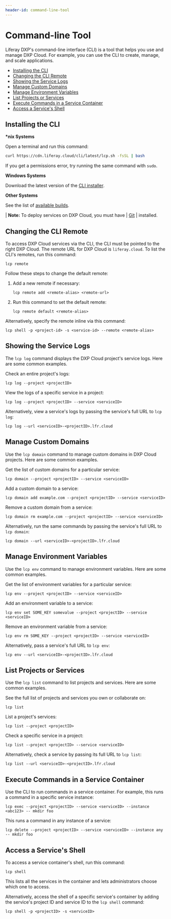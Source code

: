 ```yaml
---
header-id: command-line-tool
---
```


# Command-line Tool

Liferay DXP's command-line interface (CLI) is a tool that helps you use and 
manage DXP Cloud. For example, you can use the CLI to create, manage, and scale 
applications. 

-   [Installing the CLI](#installing-the-cli)
-   [Changing the CLI Remote](#changing-the-cli-remote)
-   [Showing the Service Logs](#showing-the-service-logs)
-   [Manage Custom Domains](#manage-custom-domains)
-   [Manage Environment Variables](#manage-environment-variables)
-   [List Projects or Services](#list-projects-or-services)
-   [Execute Commands in a Service Container](#execute-commands-in-a-service-container)
-   [Access a Service's Shell](#access-a-services-shell)

## Installing the CLI

**\*nix Systems**

Open a terminal and run this command: 

```bash
curl https://cdn.liferay.cloud/cli/latest/lcp.sh -fsSL | bash
```

If you get a permissions error, try running the same command with `sudo`. 

**Windows Systems**

Download the latest version of the 
[CLI installer](https://cdn.wedeploy.com/cli/latest/we-installer-windows-amd64.msi). 

**Other Systems**

See the list of 
[available builds](https://dl.equinox.io/wedeploy/we/stable). 

| **Note:** To deploy services on DXP Cloud, you must have 
| [Git](https://git-scm.com/) 
| installed. 

## Changing the CLI Remote

To access DXP Cloud services via the CLI, the CLI must be pointed to the right 
DXP Cloud. The remote URL for DXP Cloud is `liferay.cloud`. To list the CLI's 
remotes, run this command: 

```shell
lcp remote
```

Follow these steps to change the default remote: 

1.  Add a new remote if necessary: 

    ```shell
    lcp remote add <remote-alias> <remote-url>
    ```

2.  Run this command to set the default remote: 

    ```shell
    lcp remote default <remote-alias>
    ```

Alternatively, specify the remote inline via this command: 

```shell
lcp shell -p <project-id> -s <service-id> --remote <remote-alias>
```

## Showing the Service Logs

The `lcp log` command displays the DXP Cloud project's service logs. Here are 
some common examples. 

Check an entire project's logs: 

```shell
lcp log --project <projectID>
```

View the logs of a specific service in a project: 

```shell
lcp log --project <projectID> --service <serviceID>
```

Alternatively, view a service's logs by passing the service's full URL to 
`lcp log`: 

```shell
lcp log --url <serviceID>-<projectID>.lfr.cloud
```

## Manage Custom Domains

Use the `lcp domain` command to manage custom domains in DXP Cloud projects. 
Here are some common examples. 

Get the list of custom domains for a particular service: 

```shell
lcp domain --project <projectID> --service <serviceID>
```

Add a custom domain to a service: 

```shell
lcp domain add example.com --project <projectID> --service <serviceID>
```

Remove a custom domain from a service:

```shell
lcp domain rm example.com --project <projectID> --service <serviceID>
```

Alternatively, run the same commands by passing the service's full URL to 
`lcp domain`: 

```shell
lcp domain --url <serviceID>-<projectID>.lfr.cloud
```

## Manage Environment Variables

Use the `lcp env` command to manage environment variables. Here are some common 
examples. 

Get the list of environment variables for a particular service: 

```shell
lcp env --project <projectID> --service <serviceID>
```

Add an environment variable to a service: 

```shell
lcp env set SOME_KEY somevalue --project <projectID> --service <serviceID>
```

Remove an environment variable from a service: 

```shell
lcp env rm SOME_KEY --project <projectID> --service <serviceID>
```

Alternatively, pass a service's full URL to `lcp env`: 

```shell
lcp env --url <serviceID>-<projectID>.lfr.cloud
```

## List Projects or Services

Use the `lcp list` command to list projects and services. Here are some common 
examples. 

See the full list of projects and services you own or collaborate on: 

```shell
lcp list
```

List a project's services: 

```shell
lcp list --project <projectID>
```

Check a specific service in a project: 

```shell
lcp list --project <projectID> --service <serviceID>
```

Alternatively, check a service by passing its full URL to `lcp list`: 

```shell
lcp list --url <serviceID>-<projectID>.lfr.cloud
```

## Execute Commands in a Service Container

Use the CLI to run commands in a service container. For example, this runs a 
command in a specific service instance: 

```shell
lcp exec --project <projectID> --service <serviceID> --instance <abc123> -- mkdir foo
```

This runs a command in any instance of a service: 

```shell
lcp delete --project <projectID> --service <serviceID> --instance any -- mkdir foo
```

## Access a Service's Shell

To access a service container's shell, run this command: 

```shell
lcp shell
```

This lists all the services in the container and lets administrators choose 
which one to access. 

Alternatively, access the shell of a specific service's container by adding the 
service's project ID and service ID to the `lcp shell` command: 

```shell
lcp shell -p <projectID> -s <serviceID>
```

